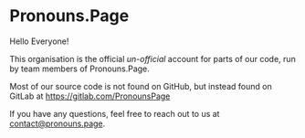 # Pronouns.Page

Hello Everyone!

This organisation is the official *un-official* account for parts of our code, run by team members of Pronouns.Page.

Most of our source code is not found on GitHub, but instead found on GitLab at <https://gitlab.com/PronounsPage>

If you have any questions, feel free to reach out to us at <contact@pronouns.page>.
